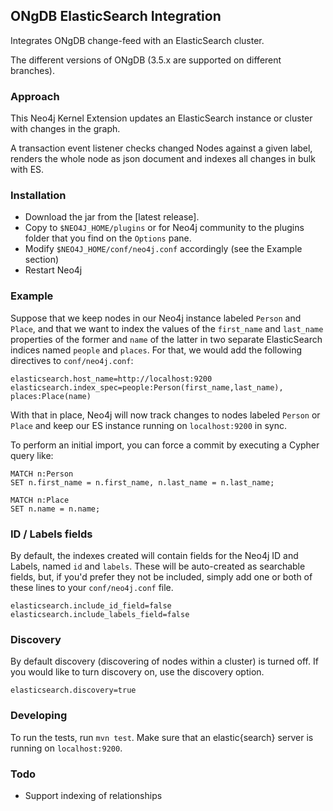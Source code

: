 ## ONgDB ElasticSearch Integration

Integrates ONgDB change-feed with an ElasticSearch cluster.

The different versions of ONgDB (3.5.x are supported on different branches).

### Approach

This Neo4j Kernel Extension updates an ElasticSearch instance or cluster with changes in the graph.

A transaction event listener checks changed Nodes against a given label, renders the whole node as json document and indexes all changes in bulk with ES.

### Installation

* Download the jar from the [latest release].
* Copy to `$NEO4J_HOME/plugins` or for Neo4j community to the plugins folder that you find on the `Options` pane.
* Modify `$NEO4J_HOME/conf/neo4j.conf` accordingly (see the Example section)
* Restart Neo4j

### Example

Suppose that we keep nodes in our Neo4j instance labeled `Person` and
`Place`, and that we want to index the values of the `first_name` and
`last_name` properties of the former and `name` of the latter in two
separate ElasticSearch indices named `people` and `places`. For that,
we would add the following directives to `conf/neo4j.conf`:

```
elasticsearch.host_name=http://localhost:9200
elasticsearch.index_spec=people:Person(first_name,last_name), places:Place(name)
```

With that in place, Neo4j will now track changes to nodes labeled
`Person` or `Place` and keep our ES instance running on
`localhost:9200` in sync.

To perform an initial import, you can force a commit by executing a
Cypher query like:

```
MATCH n:Person
SET n.first_name = n.first_name, n.last_name = n.last_name;

MATCH n:Place
SET n.name = n.name;
```

### ID / Labels fields
By default, the indexes created will contain fields for the Neo4j ID and Labels, named `id` and `labels`. 
These will be auto-created as searchable fields, but, if you'd prefer they not be included,
simply add one or both of these lines to your `conf/neo4j.conf` file.

```
elasticsearch.include_id_field=false 
elasticsearch.include_labels_field=false
```

### Discovery
By default discovery (discovering of nodes within a cluster) is turned off.
If you would like to turn discovery on, use the discovery option.

```
elasticsearch.discovery=true
```

### Developing

To run the tests, run `mvn test`. Make sure that an elastic{search} server is running on
`localhost:9200`.

### Todo

* Support indexing of relationships
